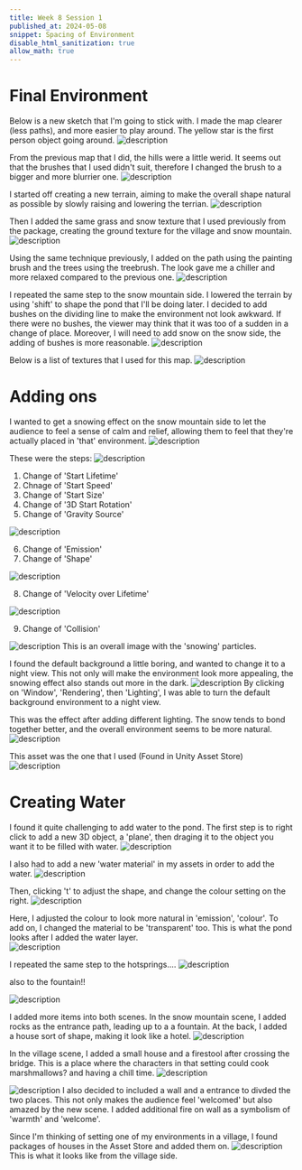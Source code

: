```yaml
---
title: Week 8 Session 1
published_at: 2024-05-08
snippet: Spacing of Environment 
disable_html_sanitization: true
allow_math: true
---
```

# Final Environment

Below is a new sketch that I'm going to stick with. I made the map clearer (less paths), and more easier to play around. The yellow star is the first person object going around. 
![description](/W8S1/final.png)


From the previous map that I did, the hills were a little werid. It seems out that the brushes that I used didn't suit, therefore I changed the brush to a bigger and more blurrier one. 
![description](/W8S1/brush.png)


I started off creating a new terrain, aiming to make the overall shape natural as possible by slowly raising and lowering the terrian. 
![description](/W8S1/new.png)


Then I added the same grass and snow texture that I used previously from the package, creating the ground texture for the village and snow mountain. 
![description](/W8S1/new2.png)


Using the same technique previously, I added on the path using the painting brush and the trees using the treebrush. The look gave me a chiller and more relaxed compared to the previous one. 
![description](/W8S1/new3.png)


I repeated the same step to the snow mountain side. I lowered the terrain by using 'shift' to shape the pond that I'll be doing later. I decided to add bushes on the dividing line to make the environment not look awkward. If there were no bushes, the viewer may think that it was too of a sudden in a change of place. Moreover, I will need to add snow on the snow side, the adding of bushes is more reasonable. 
![description](/W8S1/new4.png)


Below is a list of textures that I used for this map. 
![description](/W8S1/textures.png)


# Adding ons
I wanted to get a snowing effect on the snow mountain side to let the audience to feel a sense of calm and relief, allowing them to feel that they're actually placed in 'that' environment. 
![description](/W8S1/snow.png)


These were the steps:
![description](/W8S1/snowinspector.png)
1. Change of 'Start Lifetime'
2. Chnage of 'Start Speed'
3. Change of 'Start Size'
4. Change of '3D Start Rotation'
5. Change of 'Gravity Source'


![description](/W8S1/inspec2.png)

6. Change of 'Emission'
7. Change of 'Shape'



![description](/W8S1/inspec3.png)

8. Change of 'Velocity over Lifetime'


![description](/W8S1/inspec4.png)

9. Change of 'Collision'



![description](/W8S1/snowing.png)
This is an overall image with the 'snowing' particles. 


I found the default background a little boring, and wanted to change it to a night view. This not only will make the environment look more appealing, the snowing effect also stands out more in the dark. 
![description](/W8S1/night.png)
By clicking on 'Window', 'Rendering', then 'Lighting', I was able to turn the default background environment to a night view. 

This was the effect after adding different lighting. The snow tends to bond together better, and the overall environment seems to be more natural. 
![description](/W8S1/nightview.png)

This asset was the one that I used (Found in Unity Asset Store)
![description](/W8S1/asset.png)


# Creating Water
I found it quite challenging to add water to the pond. The first step is to right click to add a new 3D object, a 'plane', then draging it to the object you want it to be filled with water. 
![description](/W8S1/terrainpond.png)


I also had to add a new 'water material' in my assets in order to add the water. 
![description](/W8S1/watermaterial.png)

Then, clicking 't' to adjust the shape, and change the colour setting on the right. 
![description](/W8S1/ponding.png)

Here, I adjusted the colour to look more natural in 'emission', 'colour'. To add on, I changed the material to be 'transparent' too. This is what the pond looks after I added the water layer.  
![description](/W8S1/pondafter.png)


I repeated the same step to the hotsprings....
![description](/W8S1/hotspring.png)


also to the fountain!!

![description](/W8S1/fountain.png)

I added more items into both scenes. In the snow mountain scene, I added rocks as the entrance path, leading up to a a fountain. At the back, I added a house sort of shape, making it look like a hotel. 
![description](/W8S1/stone.png)

In the village scene, I added a small house and a firestool after crossing the bridge. This is a place where the characters in that setting could cook marshmallows? and having a chill time.
![description](/W8S1/firestool.png)

![description](/W8S1/wall.png)
I also decided to included a wall and a entrance to divded the two places. This not only makes the audience feel 'welcomed' but also amazed by the new scene. I added additional fire on wall as a symbolism of 'warmth' and 'welcome'. 

Since I'm thinking of setting one of my environments in a village, I found packages of houses in the Asset Store and added them on. 
![description](/W8S1/houses.png)
This is what it looks like from the village side. 